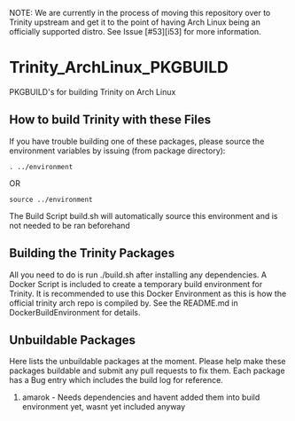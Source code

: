 NOTE: We are currently in the process of moving this repository over to Trinity upstream and get it to the point of having 
Arch Linux being an officially supported distro. See Issue [#53][i53] for more information.

# Trinity_ArchLinux_PKGBUILD
PKGBUILD's for building Trinity on Arch Linux

## How to build Trinity with these Files
If you have trouble building one of these packages,
please source the environment variables by issuing (from package directory):
```
. ../environment
```
OR
```
source ../environment
```

The Build Script build.sh will automatically source this environment and is not needed to be ran beforehand

## Building the Trinity Packages
All you need to do is run ./build.sh after installing any dependencies. A Docker Script is included to create
a temporary build environment for Trinity. It is recommended to use this Docker Environment as this is how
the official trinity arch repo is compiled by. See the README.md in DockerBuildEnvironment for details.

## Unbuildable Packages
Here lists the unbuildable packages at the moment. Please help make these packages buildable and submit any pull
requests to fix them. Each package has a Bug entry which includes the build log for reference.

1. amarok - Needs dependencies and havent added them into build environment yet, wasnt yet included anyway
